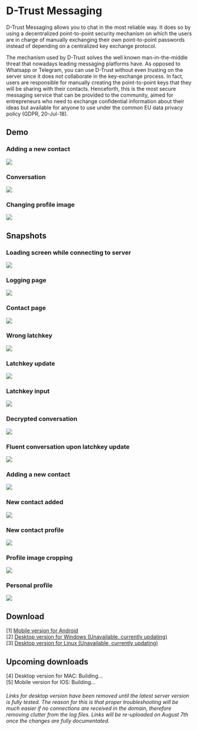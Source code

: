 # D-Trust Messaging
D-Trust Messaging allows you to chat in the most reliable way. It does so by using a decentralized point-to-point security mechanism on which the users are in charge of manually exchanging their own point-to-point passwords instead of depending on a centralized key exchange protocol.

The mechanism used by D-Trust solves the well known man-in-the-middle threat that nowadays leading messaging platforms have. As opposed to Whatsapp or Telegram, you can use D-Trust without even trusting on the server since it does not collaborate in the key-exchange process. In fact, users are responsible for manually creating the point-to-point keys that they will be sharing with their contacts. Henceforth, this is the most secure messaging service that can be provided to the community, aimed for entrepreneurs who need to exchange confidential information about their ideas but available for anyone to use under the common EU data privacy policy (GDPR, 20-Jul-18).

## Demo

### Adding a new contact
![](d_trust_images/add_contact.gif)

### Conversation
![](d_trust_images/conversation.gif)

### Changing profile image
![](d_trust_images/change_image.gif)

## Snapshots

### Loading screen while connecting to server
![](d_trust_images/1_loading_screen.png)

### Logging page
![](d_trust_images/2_login_screen.png)

### Contact page
![](d_trust_images/3_contacts_view.png)

### Wrong latchkey
![](d_trust_images/4_wrong_latchkey.png)

### Latchkey update
![](d_trust_images/5_latchkey_box.png)

### Latchkey input
![](d_trust_images/6_introducing_latchkey.png)

### Decrypted conversation
![](d_trust_images/7_correct_latchkey.png)

### Fluent conversation upon latchkey update
![](d_trust_images/7_reply.png)

### Adding a new contact
![](d_trust_images/10_new_contact.png)

### New contact added
![](d_trust_images/11_new_contact_page.png)

### New contact profile
![](d_trust_images/12_new_contact_profile.png)

### Profile image cropping
![](d_trust_images/13_image_processing.png)

### Personal profile
![](d_trust_images/14_personal_profile.png)

## Download
[1] [Mobile version for Android](https://play.google.com/store/apps/details?id=org.qtproject.example.EncrypTalkBeta3)<br/>
[2] [Desktop version for Windows (Unavailable, currently updating)]()<br/>
[3] [Desktop version for Linux (Unavailable, currently updating)]()<br/>

## Upcoming downloads
[4] Desktop version for MAC: Building...  
[5] Mobile version for IOS: Building...

###### Links for desktop version have been removed until the latest server version is fully tested. The reason for this is that proper troubleshooting will be much easier if no connections are received in the domain, therefore removing clutter from the log files. Links will be re-uploaded on August 7th once the changes are fully documentated.
